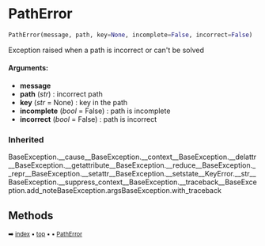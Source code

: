 # PathError

``` python
PathError(message, path, key=None, incomplete=False, incorrect=False)
```

Exception raised when a path is incorrect or can't be solved

#### Arguments:
- **message**
- **path** (_str_) : incorrect path
- **key** (_str_ = None) : key in the path
- **incomplete** (_bool_ = False) : path is incomplete
- **incorrect** (_bool_ = False) : path is incorrect

### Inherited

BaseException.\_\_cause__BaseException.\_\_context__BaseException.\_\_delattr__BaseException.\_\_getattribute__BaseException.\_\_reduce__BaseException.\_\_repr__BaseException.\_\_setattr__BaseException.\_\_setstate__KeyError.\_\_str__BaseException.\_\_suppress_context__BaseException.\_\_traceback__BaseException.add_noteBaseException.argsBaseException.with_traceback

## Methods



<sub>:arrow_right: [index](index.md) :black_small_square: [top](#patherror) :black_small_square:  :black_small_square: [PathError](tree-patherror.md)</sub>